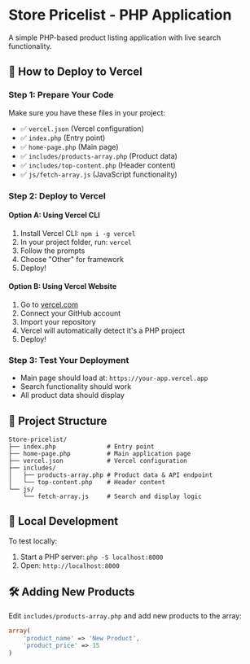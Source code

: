 # Store Pricelist - PHP Application

A simple PHP-based product listing application with live search functionality.

## 🚀 How to Deploy to Vercel

### Step 1: Prepare Your Code
Make sure you have these files in your project:
- ✅ `vercel.json` (Vercel configuration)
- ✅ `index.php` (Entry point)
- ✅ `home-page.php` (Main page)
- ✅ `includes/products-array.php` (Product data)
- ✅ `includes/top-content.php` (Header content)
- ✅ `js/fetch-array.js` (JavaScript functionality)

### Step 2: Deploy to Vercel

#### Option A: Using Vercel CLI
1. Install Vercel CLI: `npm i -g vercel`
2. In your project folder, run: `vercel`
3. Follow the prompts
4. Choose "Other" for framework
5. Deploy!

#### Option B: Using Vercel Website
1. Go to [vercel.com](https://vercel.com)
2. Connect your GitHub account
3. Import your repository
4. Vercel will automatically detect it's a PHP project
5. Deploy!

### Step 3: Test Your Deployment
- Main page should load at: `https://your-app.vercel.app`
- Search functionality should work
- All product data should display

## 📁 Project Structure
```
Store-pricelist/
├── index.php              # Entry point
├── home-page.php          # Main application page
├── vercel.json            # Vercel configuration
├── includes/
│   ├── products-array.php # Product data & API endpoint
│   └── top-content.php    # Header content
└── js/
    └── fetch-array.js     # Search and display logic
```

## 🔧 Local Development
To test locally:
1. Start a PHP server: `php -S localhost:8000`
2. Open: `http://localhost:8000`

## 🛠️ Adding New Products
Edit `includes/products-array.php` and add new products to the array:
```php
array(
    'product_name' => 'New Product',
    'product_price' => 15
)
``` 